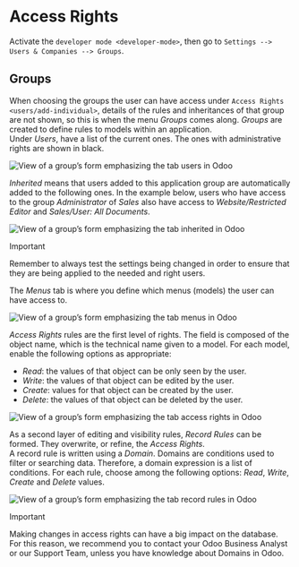 # Access Rights

Activate the `developer mode <developer-mode>`, then go to `Settings -->
Users &
Companies --> Groups`.

## Groups

When choosing the groups the user can have access under `Access Rights
<users/add-individual>`, details of the rules and inheritances of that
group are not shown, so this is when the menu *Groups* comes along.
*Groups* are created to define rules to models within an application.  
Under *Users*, have a list of the current ones. The ones with
administrative rights are shown in black.

![View of a group’s form emphasizing the tab users in
Odoo](access_rights/groups-users.png)

*Inherited* means that users added to this application group are
automatically added to the following ones. In the example below, users
who have access to the group *Administrator* of *Sales* also have access
to *Website/Restricted Editor* and *Sales/User: All Documents*.

![View of a group’s form emphasizing the tab inherited in
Odoo](access_rights/groups-inherited.png)

<div class="important">

<div class="title">

Important

</div>

Remember to always test the settings being changed in order to ensure
that they are being applied to the needed and right users.

</div>

The *Menus* tab is where you define which menus (models) the user can
have access to.

![View of a group’s form emphasizing the tab menus in
Odoo](access_rights/groups-menus.png)

*Access Rights* rules are the first level of rights. The field is
composed of the object name, which is the technical name given to a
model. For each model, enable the following options as appropriate:

  - *Read*: the values of that object can be only seen by the user.
  - *Write*: the values of that object can be edited by the user.
  - *Create*: values for that object can be created by the user.
  - *Delete*: the values of that object can be deleted by the user.

![View of a group’s form emphasizing the tab access rights in
Odoo](access_rights/groups-access-rights.png)

As a second layer of editing and visibility rules, *Record Rules* can be
formed. They overwrite, or refine, the *Access Rights*.  
A record rule is written using a *Domain*. Domains are conditions used
to filter or searching data. Therefore, a domain expression is a list of
conditions. For each rule, choose among the following options: *Read*,
*Write*, *Create* and *Delete* values.

![View of a group’s form emphasizing the tab record rules in
Odoo](access_rights/groups-record-rules.png)

<div class="important">

<div class="title">

Important

</div>

Making changes in access rights can have a big impact on the database.
For this reason, we recommend you to contact your Odoo Business Analyst
or our Support Team, unless you have knowledge about Domains in Odoo.

</div>
